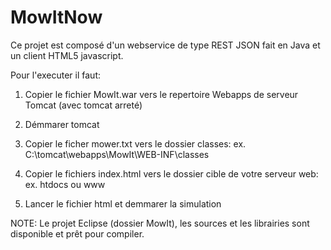 # MowItNow

Ce projet est composé d'un webservice de type REST JSON fait en Java et un client HTML5 javascript.

Pour l'executer il faut:

1. Copier le fichier MowIt.war vers le repertoire Webapps de serveur Tomcat (avec tomcat arreté)

2. Démmarer tomcat

3. Copier le ficher mower.txt vers le dossier classes: ex.  C:\tomcat\webapps\MowIt\WEB-INF\classes 

4. Copier le fichiers index.html vers le dossier cible de votre serveur web: ex. htdocs ou www

5. Lancer le fichier html et demmarer la simulation


NOTE: Le projet Eclipse (dossier MowIt), les sources et les librairies sont disponible et prêt pour compiler. 
